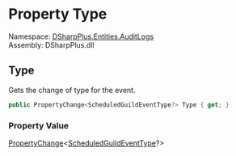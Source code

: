 # Property Type

Namespace: [DSharpPlus.Entities.AuditLogs](DSharpPlus.Entities.AuditLogs.md)  
Assembly: DSharpPlus.dll

## <a id="DSharpPlus_Entities_AuditLogs_DiscordAuditLogGuildScheduledEventEntry_Type"></a>Type

Gets the change of type for the event.

```csharp
public PropertyChange<ScheduledGuildEventType?> Type { get; }
```

### Property Value

[PropertyChange](DSharpPlus.Entities.AuditLogs.PropertyChange\-1.md)<[ScheduledGuildEventType](DSharpPlus.Entities.ScheduledGuildEventType.md)?\>

